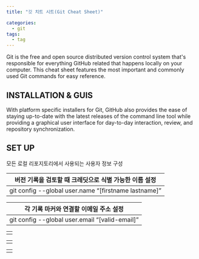 ```yaml
---
title: "깃 치트 시트(Git Cheat Sheet)"

categories:
  - git
tags:
  - tag
---
```


Git is the free and open source distributed version control system that's responsible for everything GitHub
related that happens locally on your computer. This cheat sheet features the most important and commonly
used Git commands for easy reference.

## INSTALLATION & GUIS
With platform specific installers for Git, GitHub also provides the
ease of staying up-to-date with the latest releases of the command
line tool while providing a graphical user interface for day-to-day
interaction, review, and repository synchronization.

## SET UP
모든 로컬 리포지토리에서 사용되는 사용자 정보 구성

|버전 기록을 검토할 때 크레딧으로 식별 가능한 이름 설정|
|---|
|git config --global user.name “[firstname lastname]”|

|각 기록 마커와 연결할 이메일 주소 설정|
|---|
|git config --global user.email “[valid-email]”|

||
|---|
||

||
|---|
||

||
|---|
||




```

```

